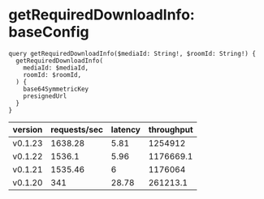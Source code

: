 # getRequiredDownloadInfo: baseConfig

```gql
query getRequiredDownloadInfo($mediaId: String!, $roomId: String!) {
  getRequiredDownloadInfo(
    mediaId: $mediaId,
    roomId: $roomId,
  ) {
    base64SymmetricKey
    presignedUrl
  }
}
```

| version | requests/sec | latency | throughput |
| ------- | ------------ | ------- | ---------- |
| v0.1.23 | 1638.28      | 5.81    | 1254912    |
| v0.1.22 | 1536.1       | 5.96    | 1176669.1  |
| v0.1.21 | 1535.46      | 6       | 1176064    |
| v0.1.20 | 341          | 28.78   | 261213.1   |